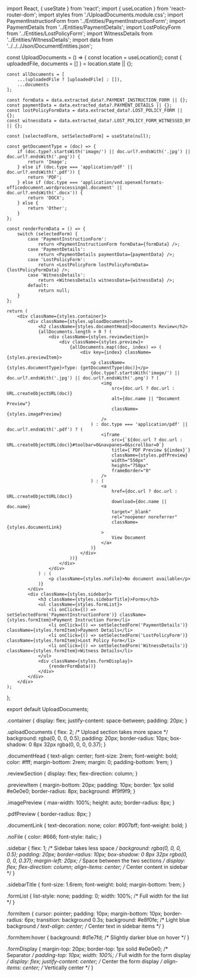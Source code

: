 import React, { useState } from 'react';
import { useLocation } from 'react-router-dom';
import styles from './UploadDocuments.module.css';
import PaymentInstructionForm from '../Entities/PaymentInstructionForm';
import PaymentDetails from '../Entities/PaymentDetails';
import LostPolicyForm from '../Entities/LostPolicyForm';
import WitnessDetails from '../Entities/WitnessDetails';
import data from '../../../Json/DocumentEntities.json';

const UploadDocuments = () => {
    const location = useLocation();
    const { uploadedFile, documents = [] } = location.state || {};
    
    const allDocuments = [
        ...(uploadedFile ? [uploadedFile] : []),
        ...documents
    ];

    const formData = data.extracted_data?.PAYMENT_INSTRUCTION_FORM || {};
    const paymentData = data.extracted_data?.PAYMENT_DETAILS || {};
    const lostPolicyFormData = data.extracted_data?.LOST_POLICY_FORM || {};
    const witnessData = data.extracted_data?.LOST_POLICY_FORM_WITNESSED_BY || {};

    const [selectedForm, setSelectedForm] = useState(null);

    const getDocumentType = (doc) => {
        if (doc.type?.startsWith('image/') || doc.url?.endsWith('.jpg') || doc.url?.endsWith('.png')) {
            return 'Image';
        } else if (doc.type === 'application/pdf' || doc.url?.endsWith('.pdf')) {
            return 'PDF';
        } else if (doc.type === 'application/vnd.openxmlformats-officedocument.wordprocessingml.document' || doc.url?.endsWith('.docx')) {
            return 'DOCX';
        } else {
            return 'Other';
        }
    };

    const renderFormData = () => {
        switch (selectedForm) {
            case 'PaymentInstructionForm':
                return <PaymentInstructionForm formData={formData} />;
            case 'PaymentDetails':
                return <PaymentDetails paymentData={paymentData} />;
            case 'LostPolicyForm':
                return <LostPolicyForm lostPolicyFormData={lostPolicyFormData} />;
            case 'WitnessDetails':
                return <WitnessDetails witnessData={witnessData} />;
            default:
                return null;
        }
    };

    return (
        <div className={styles.container}>
            <div className={styles.uploadDocuments}>
                <h2 className={styles.documentHead}>Documents Review</h2>
                {allDocuments.length > 0 ? (
                    <div className={styles.reviewSection}>
                        <div className={styles.preview}>
                            {allDocuments.map((doc, index) => (
                                <div key={index} className={styles.previewItem}>
                                    <p className={styles.documentType}>Type: {getDocumentType(doc)}</p>
                                    {doc.type?.startsWith('image/') || doc.url?.endsWith('.jpg') || doc.url?.endsWith('.png') ? (
                                        <img
                                            src={doc.url ? doc.url : URL.createObjectURL(doc)}
                                            alt={doc.name || "Document Preview"}
                                            className={styles.imagePreview}
                                        />
                                    ) : doc.type === 'application/pdf' || doc.url?.endsWith('.pdf') ? (
                                        <iframe
                                            src={`${doc.url ? doc.url : URL.createObjectURL(doc)}#toolbar=0&navpanes=0&scrollbar=0`}
                                            title={`PDF Preview ${index}`}
                                            className={styles.pdfPreview}
                                            width="550px"
                                            height="750px"
                                            frameBorder="0"
                                        />
                                    ) : (
                                        <a
                                            href={doc.url ? doc.url : URL.createObjectURL(doc)}
                                            download={doc.name || doc.name}
                                            target="_blank"
                                            rel="noopener noreferrer"
                                            className={styles.documentLink}
                                        >
                                            View Document
                                        </a>
                                    )}
                                </div>
                            ))}
                        </div>
                    </div>
                ) : (
                    <p className={styles.noFile}>No document available</p>
                )}
            </div>
            <div className={styles.sidebar}>
                <h3 className={styles.sidebarTitle}>Forms</h3>
                <ul className={styles.formList}>
                    <li onClick={() => setSelectedForm('PaymentInstructionForm')} className={styles.formItem}>Payment Instruction Form</li>
                    <li onClick={() => setSelectedForm('PaymentDetails')} className={styles.formItem}>Payment Details</li>
                    <li onClick={() => setSelectedForm('LostPolicyForm')} className={styles.formItem}>Lost Policy Form</li>
                    <li onClick={() => setSelectedForm('WitnessDetails')} className={styles.formItem}>Witness Details</li>
                </ul>
                <div className={styles.formDisplay}>
                    {renderFormData()}
                </div>
            </div>
        </div>
    );
};

export default UploadDocuments;



.container {
    display: flex;
    justify-content: space-between;
    padding: 20px;
}

.uploadDocuments {
    flex: 2; /* Upload section takes more space */
    background: rgba(0, 0, 0, 0.5);
    padding: 20px;
    border-radius: 10px;
    box-shadow: 0 8px 32px rgba(0, 0, 0, 0.37);
}

.documentHead {
    text-align: center;
    font-size: 2rem;
    font-weight: bold;
    color: #fff;
    margin-bottom: 2rem;
    margin: 0;
    padding-bottom: 1rem;
}

.reviewSection {
    display: flex;
    flex-direction: column;
}

.previewItem {
    margin-bottom: 20px;
    padding: 10px;
    border: 1px solid #e0e0e0;
    border-radius: 8px;
    background: #f9f9f9;
}

.imagePreview {
    max-width: 100%;
    height: auto;
    border-radius: 8px;
}

.pdfPreview {
    border-radius: 8px;
}

.documentLink {
    text-decoration: none;
    color: #007bff;
    font-weight: bold;
}

.noFile {
    color: #666;
    font-style: italic;
}

.sidebar {
    flex: 1; /* Sidebar takes less space */
    background: rgba(0, 0, 0, 0.5);
    padding: 20px;
    border-radius: 10px;
    box-shadow: 0 8px 32px rgba(0, 0, 0, 0.37);
    margin-left: 20px; /* Space between the two sections */
    display: flex;
    flex-direction: column;
    align-items: center; /* Center content in sidebar */
}

.sidebarTitle {
    font-size: 1.6rem;
    font-weight: bold;
    margin-bottom: 1rem;
}

.formList {
    list-style: none;
    padding: 0;
    width: 100%; /* Full width for the list */
}

.formItem {
    cursor: pointer;
    padding: 10px;
    margin-bottom: 10px;
    border-radius: 6px;
    transition: background 0.3s;
    background: #e8f0fe; /* Light blue background */
    text-align: center; /* Center text in sidebar items */
}

.formItem:hover {
    background: #d1e7fd; /* Slightly darker blue on hover */
}

.formDisplay {
    margin-top: 20px;
    border-top: 1px solid #e0e0e0; /* Separator */
    padding-top: 10px;
    width: 100%; /* Full width for the form display */
    display: flex;
    justify-content: center; /* Center the form display */
    align-items: center; /* Vertically center */
}
